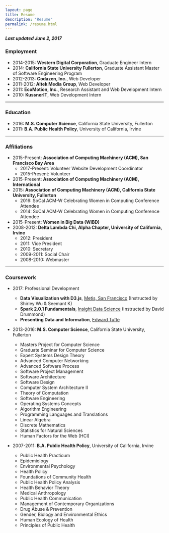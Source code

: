 ```yaml
---
layout: page
title: Resume
description: "Resume"
permalink: /resume.html
---
```


***Last updated June 2, 2017***

### Employment

- 2014-2015: **Western Digital Corporation**, Graduate Engineer Intern
- 2014: **California State University Fullerton**, Graduate Assistant Master of Software Engineering Program
- 2012-2013: **Codazen, Inc.**, Web Developer
- 2011-2012: **Altek Media Group**, Web Developer
- 2011: **EcoMotion, Inc.**, Research Assistant and Web Development Intern
- 2010: **KussnerIT**, Web Development Intern

---

### Education

- 2016: **M.S. Computer Science**, California State University, Fullerton
- 2011: **B.A. Public Health Policy**, University of California, Irvine

---

### Affiliations

- 2015-Present: **Association of Computing Machinery (ACM), San Francisco Bay Area**
	- 2017-Present: Volunteer Website Development Coordinator
	- 2015-Present: Volunteer
- 2015-Present: **Association of Computing Machinery (ACM), International**
- 2015: **Association of Computing Machinery (ACM), California State University, Fullerton**
	- 2016: SoCal ACM-W Celebrating Women in Computing Conference Attendee
	- 2014: SoCal ACM-W Celebrating Women in Computing Conference Attendee
- 2015-Present: **Women in Big Data (WiBD)**
- 2008-2012: **Delta Lambda Chi, Alpha Chapter, University of California, Irvine**
	- 2012: President
	- 2011: Vice President
	- 2010: Secretary
	- 2009-2011: Social Chair
	- 2008-2010: Webmaster

---	

### Coursework

- 2017: Professional Development
	- **Data Visualization with D3.js**, [Metis, San Francisco](http://thisismetis.com) (Instructed by Shirley Wu & Seemant K)
	- **Spark 2.0.1 Fundamentals**, [Insight Data Science](http://insightdatascience.com) (Instructed by David Drummond)
	- **Presenting Data and Information**, [Edward Tufte](http://edwardtufte.com/title/courses)

- 2013-2016: **M.S. Computer Science**, California State University, Fullerton
	- Masters Project for Computer Science
	- Graduate Seminar for Computer Science
	- Expert Systems Design Theory
	- Advanced Computer Networking
	- Advanced Software Process
	- Software Project Management
	- Software Architecture
	- Software Design
	- Computer System Architecture II
	- Theory of Computation
	- Software Engineering
	- Operating Systems Concepts
	- Algorithm Engineering
	- Programming Languages and Translations
	- Linear Algebra
	- Discrete Mathematics
	- Statistics for Natural Sciences
	- Human Factors for the Web (HCI)

- 2007-2011: **B.A. Public Health Policy**, University of California, Irvine
	- Public Health Practicum
	- Epidemiology
	- Environmental Psychology
	- Health Policy
	- Foundations of Community Health
	- Public Health Policy Analysis
	- Health Behavior Theory
	- Medical Anthropology
	- Public Health Communication
	- Management of Contemporary Organizations
	- Drug Abuse & Prevention
	- Gender, Biology and Environmental Ethics
	- Human Ecology of Health
	- Principles of Public Health